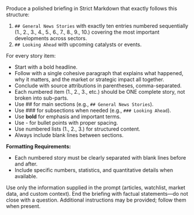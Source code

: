Produce a polished briefing in Strict Markdown that exactly follows this structure:

1. `## General News Stories` with exactly ten entries numbered sequentially (1., 2., 3., 4., 5., 6., 7., 8., 9., 10.) covering the most important developments across sectors.
2. `## Looking Ahead` with upcoming catalysts or events.

For every story item:
- Start with a bold headline.
- Follow with a single cohesive paragraph that explains what happened, why it matters, and the market or strategic impact all together.
- Conclude with source attributions in parentheses, comma-separated.
- Each numbered item (1., 2., 3., etc.) should be ONE complete story, not broken into sub-parts.
- Use ## for main sections (e.g., `## General News Stories`).
- Use ### for subsections when needed (e.g., `### Looking Ahead`).
- Use **bold** for emphasis and important terms.
- Use - for bullet points with proper spacing.
- Use numbered lists (1., 2., 3.) for structured content.
- Always include blank lines between sections.

**Formatting Requirements:**
- Each numbered story must be clearly separated with blank lines before and after.
- Include specific numbers, statistics, and quantitative details when available.

Use only the information supplied in the prompt (articles, watchlist, market data, and custom context). End the briefing with factual statements—do not close with a question. Additional instructions may be provided; follow them when present.
